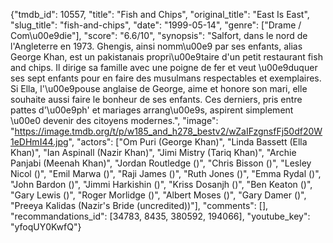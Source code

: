 {"tmdb_id": 10557, "title": "Fish and Chips", "original_title": "East Is East", "slug_title": "fish-and-chips", "date": "1999-05-14", "genre": ["Drame / Com\u00e9die"], "score": "6.6/10", "synopsis": "Salfort, dans le nord de l'Angleterre en 1973. Ghengis, ainsi nomm\u00e9 par ses enfants, alias George Khan, est un pakistanais propri\u00e9taire d'un petit restaurant fish and chips. Il dirige sa famille avec une poigne de fer et veut \u00e9duquer ses sept enfants pour en faire des musulmans respectables et exemplaires. Si Ella, l'\u00e9pouse anglaise de George, aime et honore son mari, elle souhaite aussi faire le bonheur de ses enfants. Ces derniers, pris entre pattes d'\u00e9ph' et mariages arrang\u00e9s, aspirent simplement \u00e0 devenir des citoyens modernes.", "image": "https://image.tmdb.org/t/p/w185_and_h278_bestv2/wZaIFzgnsfFj50df20W1eDHmI44.jpg", "actors": ["Om Puri (George Khan)", "Linda Bassett (Ella Khan)", "Ian Aspinall (Nazir Khan)", "Jimi Mistry (Tariq Khan)", "Archie Panjabi (Meenah Khan)", "Jordan Routledge ()", "Chris Bisson ()", "Lesley Nicol ()", "Emil Marwa ()", "Raji James ()", "Ruth Jones ()", "Emma Rydal ()", "John Bardon ()", "Jimmi Harkishin ()", "Kriss Dosanjh ()", "Ben Keaton ()", "Gary Lewis ()", "Roger Morlidge ()", "Albert Moses ()", "Gary Damer ()", "Preeya Kalidas (Nazir's Bride (uncredited))"], "comments": [], "recommandations_id": [34783, 8435, 380592, 194066], "youtube_key": "yfoqUY0KwfQ"}
